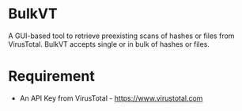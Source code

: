 # BulkVT
A GUI-based tool to retrieve preexisting scans of hashes or files from VirusTotal. BulkVT accepts single or in bulk of hashes or files.

# Requirement
- An API Key from VirusTotal - https://www.virustotal.com

